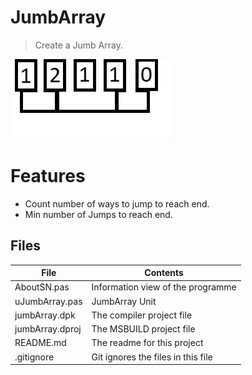 # JumbArray
> Create a Jumb Array.    

![](jumbArray.png) 




# Features  

-  Count number of ways to jump to reach end.
-  Min number of Jumps to reach end.



## Files

| File | Contents | 
| --- | --- |
| AboutSN.pas | Information view of the programme |
| uJumbArray.pas | JumbArray Unit |
| jumbArray.dpk | The compiler project file |
| jumbArray.dproj | The MSBUILD project file |
| README.md | The readme for this project |
| .gitignore | Git ignores the files in this file |
